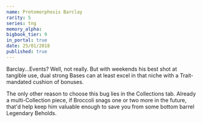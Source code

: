```yaml
---
name: Protomorphosis Barclay
rarity: 5
series: tng
memory_alpha:
bigbook_tier: 9
in_portal: true
date: 25/01/2018
published: true
---
```


Barclay...Events? Well, not really. But with weekends his best shot at tangible use, dual strong Bases can at least excel in that niche with a Trait-mandated cushion of bonuses.

The only other reason to choose this bug lies in the Collections tab. Already a multi-Collection piece, if Broccoli snags one or two more in the future, that'd help keep him valuable enough to save you from some bottom barrel Legendary Beholds.

